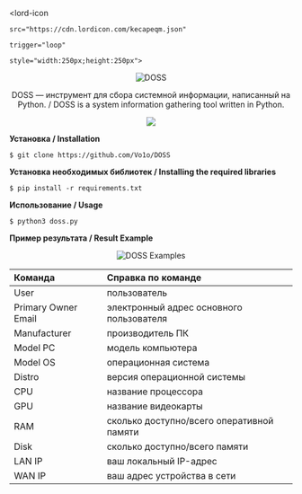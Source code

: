<script src="https://cdn.lordicon.com/xdjxvujz.js"></script>
<lord-icon

    src="https://cdn.lordicon.com/kecapeqm.json"

    trigger="loop"

    style="width:250px;height:250px">
</lord-icon>
<p align="center"><img alt="DOSS" src="https://user-images.githubusercontent.com/92124716/168519702-9b5de45e-0e43-4b86-bf2d-ff11c97e5993.png"></p>
<p align="center">DOSS — инструмент для сбора системной информации, написанный на Python. / DOSS is a system information gathering tool written in Python.
</p>
<p align="center">
<a href="./LICENSE"><img src="https://img.shields.io/badge/license-MIT-blue.svg"></a>
</p>

**Установка / Installation**

    $ git clone https://github.com/Vo1o/DOSS
**Установка необходимых библиотек / Installing the required libraries**
    
    $ pip install -r requirements.txt

**Использование / Usage**

    $ python3 doss.py

**Пример результата / Result Example**
<p align="center"><img alt="DOSS Examples" src="https://user-images.githubusercontent.com/92124716/168540402-416c9b0c-6596-4e3c-aa31-92e41482c815.png"></p>


| Команда        | Справка по команде  |
| :------------- | :------------------ |
| User           | пользователь        |
| Primary Owner Email | электронный адрес основного пользователя  |
| Manufacturer  | производитель ПК   |
| Model PC | модель компьютера  |
| Model OS | операционная система |
| Distro | версия операционной системы |
| CPU | название процессора |
| GPU | название видеокарты |
| RAM | сколько доступно/всего оперативной памяти|
| Disk | сколько доступно/всего памяти |
| LAN IP | ваш локальный IP-адрес |
| WAN IP | ваш адрес устройства в сети |
